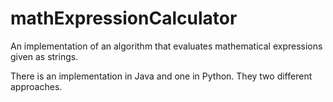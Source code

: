 # mathExpressionCalculator
An implementation of an algorithm that evaluates mathematical expressions given as strings.

There is an implementation in Java and one in Python. They two different approaches.
